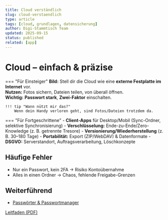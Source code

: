 ```yaml
---
title: Cloud verständlich
slug: cloud-verstaendlich
type: article
tags: [cloud, grundlagen, datensicherung]
author: Digi-Stammtisch Team
updated: 2025-09-15
status: published
related: [app]
---
```


# Cloud – einfach & präzise

=== "Für Einsteiger"
    **Bild:** Stell dir die Cloud wie eine **externe Festplatte im Internet** vor.  
    **Nutzen:** Fotos sichern, Dateien teilen, von überall öffnen.  
    **Wichtig:** **Passwort stark**, **Zwei-Faktor** einschalten.

    !!! tip "Wann nützt mir das?"
        Wenn dein Handy verloren geht, sind Fotos/Dateien trotzdem da.

=== "Für Fortgeschrittene"
    - **Client-Apps** für Desktop/Mobil (Sync-Ordner, selektive Synchronisierung)
    - **Verschlüsselung:** Ende-zu-Ende/Zero-Knowledge (z. B. getrennte Tresore)
    - **Versionierung/Wiederherstellung** (z. B. 30–180 Tage)
    - **Portabilität:** Export (ZIP/WebDAV) & Datenformate
    - **DSGVO:** Serverstandort, Auftragsverarbeitung, Löschkonzepte

## Häufige Fehler
- Nur ein Passwort, kein 2FA → Risiko Kontoübernahme
- Alles in einen Ordner → Chaos, fehlende Freigabe-Grenzen

## Weiterführend
- [Passwörter & Passwortmanager](../02-anleitungen/passwortmanager.md)

[Leitfaden (PDF)](static/OnlineVideotelefonie.pdf)
